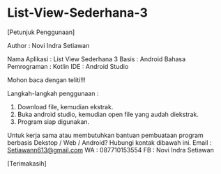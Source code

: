 # List-View-Sederhana-3

[Petunjuk Penggunaan]

Author : Novi Indra Setiawan

Nama Aplikasi : List View Sederhana 3
Basis : Android
Bahasa Pemrograman : Kotlin
IDE : Android Studio

Mohon baca dengan teliti!!!

Langkah-langkah penggunaan :
1. Download file, kemudian ekstrak.
2. Buka android studio, kemudian open file yang audah diekstrak.
3. Program siap digunakan.

Untuk kerja sama atau membutuhkan bantuan pembuataan program berbasis Dekstop / Web / Android? Hubungi kontak dibawah ini.
Email : Setiawann613@gmail.com
WA : 087710153554
FB : Novi Indra Setiawan

[Terimakasih]
